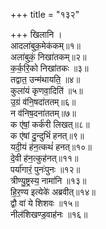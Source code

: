 +++
title = "१३२"

+++
खिलानि ।  
आदला॑बुक॒मेक॑कम्॥१॥  
अला॑बुकं॒ निखा॑तकम्॥२॥  
क॒र्क॒रि॒को निखा॑तकः ॥३॥  
तद्वात॒ उन्म॑थायति॒ ॥४॥  
कुला॑यं कृणवा॒दिति॑ ॥५॥  
उ॒ग्रं व॑नि॒षदा॑ततम्॥६॥  
न व॑निष॒दना॑ततम्॥७॥  
क ए॑षां॒ कर्क॑री लिखत्॥८॥  
क ए॑षां दु॒न्दुभिं॑ हनत्॥९॥  
यदी॒यं ह॑न॒त्कथं॑ हनत्॥१०॥  
दे॒वी ह॑न॒त्कुह॑नत्॥११॥  
पर्या॑गारं॒ पुनः॑पुनः ॥१२॥  
त्रीण्यु॒ष्ट्रस्य॒ नामा॑नि ॥१३॥  
हि॒र॒ण्य इत्येके॑ अब्रवीत्॥१४॥  
द्वौ वा॑ ये शिशवः ॥१५॥  
नील॑शिखण्ड॒वाह॑नः ॥१६॥